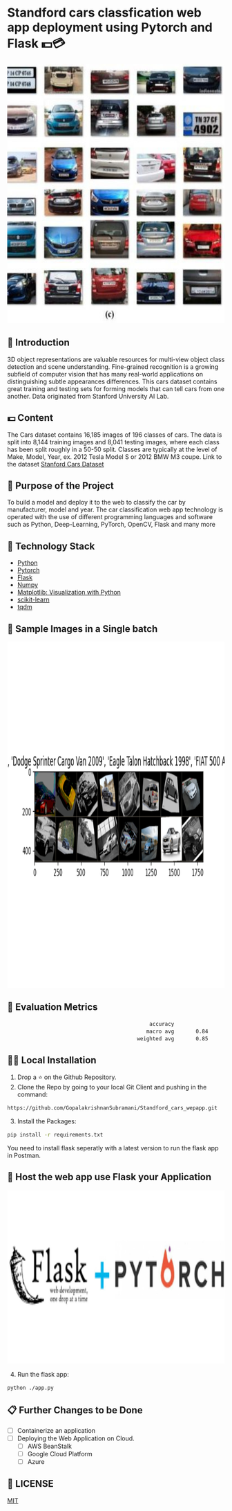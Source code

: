 # Standford cars classfication web app deployment using Pytorch and Flask 💵💳

<p align="center">
  <img width="800" height="600" src="imgs/cars.jpg">
</p>

## 📌 Introduction

3D object representations are valuable resources for multi-view object class detection and scene understanding. Fine-grained recognition is a growing subfield of computer vision that has many real-world applications on distinguishing subtle appearances differences. This cars dataset contains great training and testing sets for forming models that can tell cars from one another. Data originated from Stanford University AI Lab.

## 💵 Content
The Cars dataset contains 16,185 images of 196 classes of cars. The data is split into 8,144 training images and 8,041 testing images, where each class has been split roughly in a 50-50 split. Classes are typically at the level of Make, Model, Year, ex. 2012 Tesla Model S or 2012 BMW M3 coupe.
Link to the dataset [Stanford Cars Dataset](https://www.kaggle.com/datasets/jessicali9530/stanford-cars-dataset)
## 🎯 Purpose of the Project
To build a model and deploy it to the web to classify the car by manufacturer, model and year. The car classification web app technology is operated with the use of different programming languages and software such as Python, Deep-Learning, PyTorch, OpenCV, Flask and many more

## 🏁 Technology Stack

* [Python](https://python.org/)
* [Pytorch](https://pytorch.org/)
* [Flask](https://github.com/pallets/flask)
* [Numpy](https://numpy.org/)
* [Matplotlib: Visualization with Python](https://matplotlib.org/)
* [scikit-learn](https://scikit-learn.org)
* [tqdm](https://github.com/tqdm/tqdm)

## 🎯 Sample Images in a Single batch

<p align="center">
  <img width="1000" height="800" src="imgs/single_batch.png">
</p>

## 🎯 Evaluation Metrics

```sh
                                              accuracy                           0.84      8041
                                             macro avg       0.84      0.85      0.84      8041
                                          weighted avg       0.85      0.84      0.84      8041
```

## 🏃‍♂️ Local Installation

1. Drop a ⭐ on the Github Repository. 
2. Clone the Repo by going to your local Git Client and pushing in the command: 

```sh
https://github.com/GopalakrishnanSubramani/Standford_cars_wepapp.git
```
3. Install the Packages: 
```sh
pip install -r requirements.txt
```
You need to install flask seperatly with a latest version to run the flask app in Postman.

## 🎯 Host the web app use Flask your Application

<p align="center">
  <img width="600" height="400" src="imgs/flask.png">
</p>

4. Run the flask app: 
```sh
python ./app.py
```

## 📋 Further Changes to be Done
- [ ] Containerize an application
- [ ] Deploying the Web Application on Cloud.
     - [ ] AWS BeanStalk
     - [ ] Google Cloud Platform
     - [ ] Azure
     
## 📜 LICENSE

[MIT](https://github.com/git/git-scm.com/blob/main/MIT-LICENSE.txt)
    
